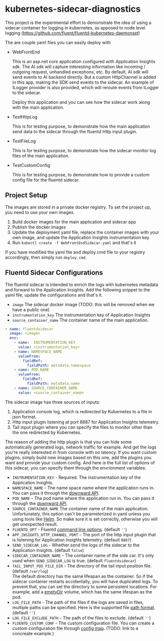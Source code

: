 # kubernetes-sidecar-diagnostics
This project is the experimental effort to demonstrate the idea of using a sidecar container for logging in kubernetes, as apposed to node level logging (https://github.com/fluent/fluentd-kubernetes-daemonset)

The are couple yaml files you can easily deploy with
* WebFrontEnd

  This is an asp.net core application configured with Application Insights sdk. The AI sdk will capture interesting information like incoming / outgoing request, unhandled exceptions, etc. By default, AI sdk will send events to AI backend directly. But a custom HttpChannel is added in this app, making the SDK send events to the sidecar. An example of ILogger provider is also provided, which will reroute events from ILogger to the sidecar.
  
  Deploy this application and you can see how the sidecar work along with the main application.

* TestHttpLog

  This is for testing purpose, to demonstrate how the main application send data to the sidecar through the fluentd Http input plugin.

* TestFileLog

  This is for testing purpose, to demonstrate how the sidecar monitor log files of the main application.

* TestCustomConfig

  This is for testing purpose, to demonstrate how to provide a custom config file for the fluentd sidecar.

## Project Setup
The images are stored in a private docker registry. To set the project up, you need to use your own images.
1. Build docker images for the main application and sidecar app
2. Publish the docker images
3. Update the deployment yaml file, replace the container images with your own image, and update the Application Insights instrumentation key
4. Run ```kubectl create -f WebFrontEndSidecar.yaml``` and that's it

If you have modified the yaml file and deploy.cmd file to your registry accordingly, then simply run ```deploy.cmd```.

## Fluentd Sidecar Configurations
The fluentd sidecar is intended to enrich the logs with kubernetes metadata and forward to the Application Insights. Add the following snippet to the yaml file, update the configurations and that's it.
* `image` The sidecar docker image (TODO: this will be removed when we have a public one)
* `instrumentation_key` The instrumentation key of Application Insights
* `source_container_name` The container name of the main application.

``` yaml
- name: fluentdsidecar
  image: <image>
  env:
    - name:  INSTRUMENTATION_KEY
      value: <instrumentation_key>
    - name: NAMESPACE_NAME
      valueFrom:
        fieldRef:
          fieldPath: metadata.namespace
    - name: POD_NAME
      valueFrom:
        fieldRef:
          fieldPath: metadata.name
    - name: SOURCE_CONTAINER_NAME
      value: <source_container_name>
```

The sidecar image has three sources of inputs:  
1) Application console log, which is redirected by Kubernetes to a file in json format.
2) Http input plugin listening at port 8887 for Application Insights telemetry.
3) Tail input plugin where you can specify the files to monitor other than the one redirected by Kubernetes.

The reason of adding the http plugin is that you can hide some automatically generated logs, network traffic for example. And get the logs you're really interested in from console with no latency. If you want custom plugins, simply build new images based on this one, add the plugins you want and provide your custom config. And here is the full list of options of this sidecar, you can specify them through the envrionment variables:

* `INSTRUMENTATION_KEY` - Required. The instrumentation key of the Application Insights.
* `NAMESPACE_NAME` - The name space name where the application runs in. You can pass it through the [downward API](https://kubernetes.io/docs/tasks/inject-data-application/environment-variable-expose-pod-information/#the-downward-api).
* `POD_NAME` - The pod name where the application run in. You can pass it through the [downward API](https://kubernetes.io/docs/tasks/inject-data-application/environment-variable-expose-pod-information/#the-downward-api).
* `SOURCE_CONTAINER_NAME` The container name of the main application. Unfortunately, this option can't be parameterized in yaml unless you using tools like [Helm](https://helm.sh/). So make sure it is set correctly, otherwise you will get unexpected result.
* `FLUENTD_OPT` - Fluentd [command line options](https://docs.fluentd.org/v1.0/articles/command-line-option). (default `''`)
* `APP_INSIGHTS_HTTP_CHANNEL_PORT` - The port of the http input plugin that is listening for Application Insights telemetry. (default `8887`)
* `SEND_SIDECAR_LOG` - Whether send the logs of the sidecar to the Application Insights. (default `false`)
* `SIDECAR_CONTAINER_NAME` - The container name of the side car. It's only used when `SEND_SIDECAR_LOG` is true. (default `fluentdsidecar`)
* `TAIL_INPUT_POS_FILE_DIR` - The directory of the tail input position file. (default `/var/log`)  
The default directory has the same lifespan as the container. So if the sidecar container restarts accidentally, you will have duplicated logs. To prevent that, you can set the directory to some persistent locations. For example, add a [emptyDir](https://kubernetes.io/docs/concepts/storage/volumes/) volume, which has the same lifespan as the pod.
* `LOG_FILE_PATH` - The path of the files if the logs are saved in files, multiple paths can be specified. Here is the supported file [path format](https://docs.fluentd.org/v1.0/articles/in_tail#path). (default `''`)
* `LOG_FILE_EXCLUDE_PATH` - The path of the files to exclude. (default `''`)
* `FLUENTD_CUSTOM_CONF` - The custom configuration file. You can create a custom configuration file through [config map](https://kubernetes.io/docs/tasks/configure-pod-container/configure-pod-configmap/). (TODO: link to a concreate example.)
